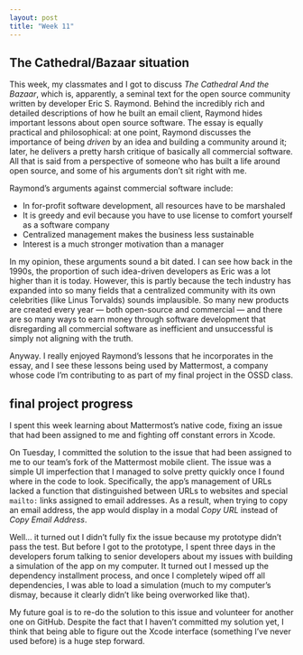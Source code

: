 ```yaml
---
layout: post
title: "Week 11"
---
```


## The Cathedral/Bazaar situation

This week, my classmates and I got to discuss *The Cathedral And the Bazaar*, which is, apparently, a seminal text for the open source community written by developer Eric S. Raymond. Behind the incredibly rich and detailed descriptions of how he built an email client, Raymond hides important lessons about open source software. The essay is equally practical and philosophical: at one point, Raymond discusses the importance of being *driven* by an idea and building a community around it; later, he delivers a pretty harsh critique of basically all commercial software. All that is said from a perspective of someone who has built a life around open source, and some of his arguments don’t sit right with me.

Raymond’s arguments against commercial software include:

- In for-profit software development, all resources have to be marshaled
- It is greedy and evil because you have to use license to comfort yourself as a software company
- Centralized management makes the business less sustainable
- Interest is a much stronger motivation than a manager

In my opinion, these arguments sound a bit dated. I can see how back in the 1990s, the proportion of such idea-driven developers as Eric was a lot higher than it is today. However, this is partly because the tech industry has expanded into so many fields that a centralized community with its own celebrities (like Linus Torvalds) sounds implausible. So many new products are created every year — both open-source and commercial — and there are so many ways to earn money through software development that disregarding all commercial software as inefficient and unsuccessful is simply not aligning with the truth.

Anyway. I really enjoyed Raymond’s lessons that he incorporates in the essay, and I see these lessons being used by Mattermost, a company whose code I’m contributing to as part of my final project in the OSSD class.

## final project progress

I spent this week learning about Mattermost’s native code, fixing an issue that had been assigned to me and fighting off constant errors in Xcode.

On Tuesday, I committed the solution to the issue that had been assigned to me to our team’s fork of the Mattermost mobile client. The issue was a simple UI imperfection that I managed to solve pretty quickly once I found where in the code to look. Specifically, the app’s management of URLs lacked a function that distinguished between URLs to websites and special `mailto:` links assigned to email addresses. As a result, when trying to copy an email address, the app would display in a modal *Copy URL* instead of *Copy Email Address*. 

Well… it turned out I didn’t fully fix the issue because my prototype didn’t pass the test. But before I got to the prototype, I spent three days in the developers forum talking to senior developers about my issues with building a simulation of the app on my computer. It turned out I messed up the dependency installment process, and once I completely wiped off all dependencies, I was able to load a simulation (much to my computer’s dismay, because it clearly didn’t like being overworked like that). 

My future goal is to re-do the solution to this issue and volunteer for another one on GitHub. Despite the fact that I haven’t committed my solution yet, I think that being able to figure out the Xcode interface (something I’ve never used before) is a huge step forward.